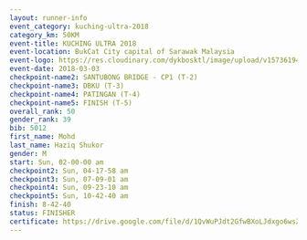 ```yaml
--- 
layout: runner-info 
event_category: kuching-ultra-2018 
category_km: 50KM 
event-title: KUCHING ULTRA 2018 
event-location: BukCat City capital of Sarawak Malaysia 
event-logo: https://res.cloudinary.com/dykbosktl/image/upload/v1573619473/Logo/kuching-ultra-2018-logo_tlpvm5.png 
event-date: 2018-03-03 
checkpoint-name2: SANTUBONG BRIDGE - CP1 (T-2) 
checkpoint-name3: DBKU (T-3) 
checkpoint-name4: PATINGAN (T-4) 
checkpoint-name5: FINISH (T-5) 
overall_rank: 50
gender_rank: 39
bib: 5012
first_name: Mohd
last_name: Haziq Shukor
gender: M
start: Sun, 02-00-00 am
checkpoint2: Sun, 04-17-58 am
checkpoint3: Sun, 07-09-01 am
checkpoint4: Sun, 09-23-10 am
checkpoint5: Sun, 10-42-40 am
finish: 8-42-40
status: FINISHER
certificate: https://drive.google.com/file/d/1QvWuPJdt2GfwBXoLJdxgo6wsZSmmAae4/view?usp=sharing","CERTIFICATE")
--- 
```

